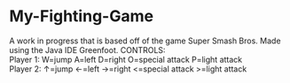 # My-Fighting-Game
A work in progress that is based off of the game Super Smash Bros. Made using the Java IDE Greenfoot.
CONTROLS:<br />
Player 1: W=jump  A=left  D=right  O=special attack  P=light attack<br />
Player 2: ↑=jump  ←=left  →=right  <=special attack  >=light attack<br />
